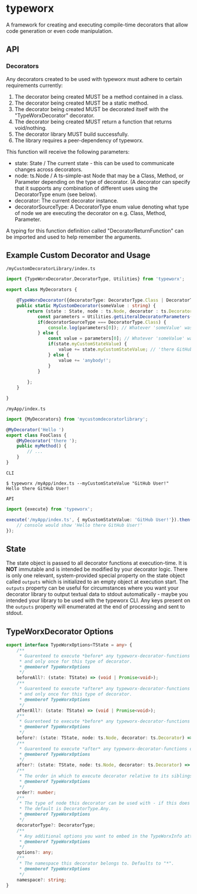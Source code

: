 # typeworx

A framework for creating and executing compile-time decorators that allow code generation or even code manipulation.

## API

### Decorators
Any decorators created to be used with typeworx must adhere to certain requirements currently:
1. The decorator being created MUST be a method contained in a class.
2. The decorator being created MUST be a static method.
3. The decorator being created MUST be decorated itself with the "TypeWorxDecorator" decorator.
4. The decorator being created MUST return a function that returns void/nothing.
5. The decorator library MUST build successfully.
6. The library requires a peer-dependency of typeworx.

This function will receive the following parameters:
- state: State / The current state - this can be used to communicate changes across decorators.
- node: ts.Node / A ts-simple-ast Node that may be a Class, Method, or Parameter depending on the type of decorator. (A decorator can specify that it supports any combination of different uses using the DecoratorType enum (see below).
- decorator: The current decorator instance.
- decoratorSourceType: A DecoratorType enum value denoting what type of node we are executing the decorator on e.g. Class, Method, Parameter.

A typing for this function definition called "DecoratorReturnFunction" can be imported and used to help remember the arguments.


## Example Custom Decorator and Usage
`/myCustomDecoratorLibrary/index.ts`
```ts
import {TypeWorxDecorator,DecoratorType, Utilities} from 'typeworx';

export class MyDecorators {

    @TypeWorxDecorator({decoratorType: DecoratorType.Class | DecoratorType.Method})
    public static MyCustomDecorator(someValue : string) {
        return (state : State, node : ts.Node, decorator : ts.Decorator, decoratorSourceType : DecoratorType) => {
            const parameters = Utilities.getLiteralDecoratorParameters(decorator);
            if(decoratorSourceType === DecoratorType.Class) {
                console.log(parameters[0]); // Whatever 'someValue' was.
            } else {
                const value = parameters[0]; // Whatever 'someValue' was.                
                if(state.myCustomStateValue) {
                    value += state.myCustomStateValue; // 'there GitHub User!'
                } else {
                    value += 'anybody!';
                }
            }
            
        };
    }

}
```
`/myApp/index.ts`
```ts
import {MyDecorators} from 'mycustomdecoratorlibrary';

@MyDecorator('Hello ')
export class FooClass {
    @MyDecorator('there ');
    public myMethod() {
        // ...
    }
}
```

`CLI`
```
$ typeworx /myApp/index.ts --myCustomStateValue "GitHub User!"
Hello there GitHub User!
```

`API`
```ts
import {execute} from 'typeworx';

execute('/myApp/index.ts', { myCustomStateValue: 'GitHub User!'}).then((state)=>{
    // console would show 'Hello there GitHub User!'
});
```

## State

The state object is passed to all decorator functions at execution-time. It is **NOT** immutable and is intended be modified by your decorator logic. There is only one relevant, system-provided special property on the state object called `outputs` which is initialized to an empty object at execution start. The `outputs` property can be useful for circumstances where you want your decorator library to output textual data to stdout automatically - maybe you intended your library to be used with the typeworx CLI. Any keys present on the `outputs` property will enumerated at the end of processing and sent to stdout.

## TypeWorxDecorator Options

```ts
export interface TypeWorxOptions<TState = any> {
    /**
     * Guarenteed to execute *before* any typeworx-decorator-functions on the children of this node
     * and only once for this type of decorator.
     * @memberof TypeWorxOptions
     */
    beforeAll?: (state: TState) => (void | Promise<void>);
    /**
     * Guarenteed to execute *aftere* any typeworx-decorator-functions on the children of this node
     * and only once for this type of decorator.
     * @memberof TypeWorxOptions
     */
    afterAll?: (state: TState) => (void | Promise<void>);
    /**
     * Guarenteed to execute *before* any typeworx-decorator-functions on the children of this node.
     * @memberof TypeWorxOptions
     */
    before?: (state: TState, node: ts.Node, decorator: ts.Decorator) => (void | Promise<void>);
    /**
     * Guarenteed to execute *after* any typeworx-decorator-functions on the children of this node.
     * @memberof TypeWorxOptions
     */
    after?: (state: TState, node: ts.Node, decorator: ts.Decorator) => (void | Promise<void>);
    /**
     * The order in which to execute decorator relative to its siblings. Use -1 for guarenteed first. Default is 0.
     * @memberof TypeWorxOptions
     */
    order?: number;
    /**
     * The type of node this decorator can be used with - if this does not match the type of node at execution-time an error will occur.
     * The default is DecoratorType.Any.
     * @memberof TypeWorxOptions
     */
    decoratorType?: DecoratorType;
    /**
     * Any additional options you want to embed in the TypeWorxInfo attached to the decorator at compile-time.
     * @memberof TypeWorxOptions
     */
    options?: any;
    /**
     * The namespace this decorator belongs to. Defaults to "*".
     * @memberof TypeWorxOptions
     */
    namespace?: string;
}
```



